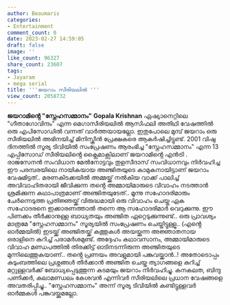 ```yaml
---
author: Beaumaris
categories:
- Entertainment
comment_count: 0
date: 2023-02-27 14:59:05
draft: false
image: ''
like_count: 96327
share_count: 23607
tags:
- Jayaram
- mega serial
title: '''ജയറാം സീരിയലിൽ '''
view_count: 2058732
---
```


**ജയറാമിൻ്റെ "സ്നേഹസമ്മാനം"** **Gopala Krishnan** ഏഷ്യാനെറ്റിലെ "ഗീതാഗോവിന്ദം" എന്ന മെഗാസീരിയലിൽ ആസിഫലി അതിഥി വേഷത്തിൽ ഒരു എപിസോഡിൽ വന്നത് വാർത്തയായല്ലോ. ഇതുപോലെ മുമ്പ് ജയറാം ഒരു സീരിയലിൽ അഭിനയിച്ച് മിനിസ്ക്രീൻ പ്രേക്ഷകരെ ആകർഷിച്ചിട്ടുണ്ട്. 2001 വിഷു ദിനത്തിൽ സൂര്യ ടിവിയിൽ സംപ്രേഷണം ആരംഭിച്ച "സ്നേഹസമ്മാനം" എന്ന 13 എപ്പിസോഡ് സീരിയലിൻ്റെ ക്ലൈമാക്സിലാണ് ജയറാമിൻ്റെ എൻട്രി . രാജസേനൻ സംവിധാന മേൽനോട്ടവും തുളസീദാസ് സംവിധാനവും നിർവഹിച്ച ഈ പരമ്പരയിലെ നായികയായ അഞ്ജിതയുടെ കാമുകനായിട്ടാണ് ജയറാം വേഷമിട്ടത്.. മരണകിടക്കയിൽ അമ്മയ്ക്ക് നൽകിയ വാക്ക് പാലിച്ച് അവിവാഹിതരായി ജീവിക്കുന്ന തൻ്റെ അമ്മായിമാരുടെ വിവാഹം നടത്താൻ ശ്രമിക്കുന്ന കഥാപാത്രമാണ് അഞ്ജിതയുടേത്.. മൂന്നു സഹോദരിമാരും ചേർന്നെടുത്ത പ്രതിജ്ഞയ്ക്ക് വിരുദ്ധമായി ഒരു വിവാഹം ചെയ്ത ഏക സഹോദരനെ ഇക്കാരണത്താൽ തന്നെ ആ സഹോദരിമാർ വെറുക്കുന്നു. ഈ പിണക്കം തീർക്കാനുള്ള ബാധ്യതയും അഞ്ജിത ഏറ്റെടുക്കുന്നുണ്ട്.. ഒരു പ്രാവശ്യം മാത്രമേ "സ്നേഹസമ്മാനം" സൂര്യയിൽ സംപ്രേഷണം ചെയ്തിട്ടുള്ളൂ.. (എൻ്റെ ഓർമ്മയിൽ) ഇടയ്ക്ക് അഞ്ജിതയ്ക്ക് കത്തുകൾ അയയ്ക്കുന്ന അജ്ഞാതനായ ഒരാളിനെ കുറിച്ച് പരാമർശമുണ്ട്. അദ്ദേഹം കഥാവസാനം, അമ്മായിമാരുടെ വിവാഹ മണ്ഡപത്തിൽ തിരക്കിട്ട് ഓടിനടന്നിരുന്ന അഞ്ജിതയുടെ മുന്നിലെത്തുകയാണ്.. തൻ്റെ പ്രണയം അവളുമായി പങ്കുവയ്ക്കാൻ..! അതോടൊപ്പം കുടുംബത്തിലെ പ്രശ്നങ്ങൾ തീർക്കാൻ അഞ്ജിത ചെയ്ത ത്യാഗങ്ങളെ കുറിച്ച് മറ്റുള്ളവർക്ക് ബോധ്യപ്പെടുത്തുന്ന കടമയും ജയറാം നിർവഹിച്ചു. കനകലത, ബിന്ദു പണിക്കർ, കലാമണ്ഡലം കേശവൻ എന്നിവർ സീരിയലിലെ പ്രധാന വേഷങ്ങളെ അവതരിപ്പിച്ചു.. "സ്നേഹസമ്മാനം" അന്ന് സൂര്യ ടിവിയിൽ കണ്ടിട്ടുള്ളവർ ഓർമ്മകൾ പങ്കുവയ്ക്കുമല്ലോ.